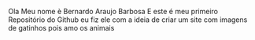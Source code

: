 Ola Meu nome è Bernardo Araujo Barbosa
E este é meu primeiro Repositório do Github eu fiz ele com a ideia de 
criar um site com imagens de gatinhos pois amo os animais
